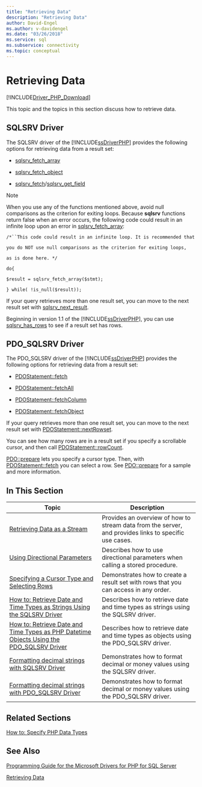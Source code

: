 ```yaml
---
title: "Retrieving Data"
description: "Retrieving Data"
author: David-Engel
ms.author: v-davidengel
ms.date: "03/26/2018"
ms.service: sql
ms.subservice: connectivity
ms.topic: conceptual
---
```

# Retrieving Data
[!INCLUDE[Driver_PHP_Download](../../includes/driver_php_download.md)]

This topic and the topics in this section discuss how to retrieve data.  
  
## SQLSRV Driver  
The SQLSRV driver of the [!INCLUDE[ssDriverPHP](../../includes/ssdriverphp_md.md)] provides the following options for retrieving data from a result set:  
  
-   [sqlsrv_fetch_array](../../connect/php/sqlsrv-fetch-array.md)  
  
-   [sqlsrv_fetch_object](../../connect/php/sqlsrv-fetch-object.md)  
  
-   [sqlsrv_fetch](../../connect/php/sqlsrv-fetch.md)/[sqlsrv_get_field](../../connect/php/sqlsrv-get-field.md)  
  
> [!NOTE]  
> When you use any of the functions mentioned above, avoid null comparisons as the criterion for exiting loops. Because **sqlsrv** functions return false when an error occurs, the following code could result in an infinite loop upon an error in [sqlsrv_fetch_array](../../connect/php/sqlsrv-fetch-array.md):  
>   
> `/*``This code could result in an infinite loop. It is recommended that`  
>   
> `you do NOT use null comparisons as the criterion for exiting loops,`  
>   
> `as is done here. */`  
>   
> `do{`  
>   
> `$result = sqlsrv_fetch_array($stmt);`  
>   
> `} while( !is_null($result));`  
  
If your query retrieves more than one result set, you can move to the next result set with [sqlsrv_next_result](../../connect/php/sqlsrv-next-result.md).  
  
Beginning in version 1.1 of the [!INCLUDE[ssDriverPHP](../../includes/ssdriverphp_md.md)], you can use [sqlsrv_has_rows](../../connect/php/sqlsrv-has-rows.md) to see if a result set has rows.  
  
## PDO_SQLSRV Driver  
The PDO_SQLSRV driver of the [!INCLUDE[ssDriverPHP](../../includes/ssdriverphp_md.md)] provides the following options for retrieving data from a result set:  
  
-   [PDOStatement::fetch](../../connect/php/pdostatement-fetch.md)  
  
-   [PDOStatement::fetchAll](../../connect/php/pdostatement-fetchall.md)  
  
-   [PDOStatement::fetchColumn](../../connect/php/pdostatement-fetchcolumn.md)  
  
-   [PDOStatement::fetchObject](../../connect/php/pdostatement-fetchobject.md)  
  
If your query retrieves more than one result set, you can move to the next result set with [PDOStatement::nextRowset](../../connect/php/pdostatement-nextrowset.md).  
  
You can see how many rows are in a result set if you specify a scrollable cursor, and then call [PDOStatement::rowCount](../../connect/php/pdostatement-rowcount.md).  
  
[PDO::prepare](../../connect/php/pdo-prepare.md) lets you specify a cursor type. Then, with [PDOStatement::fetch](../../connect/php/pdostatement-fetch.md) you can select a row. See [PDO::prepare](../../connect/php/pdo-prepare.md) for a sample and more information.  
  
## In This Section  
  
|Topic|Description|  
|---------|---------------|  
|[Retrieving Data as a Stream](../../connect/php/retrieving-data-as-a-stream-using-the-sqlsrv-driver.md)|Provides an overview of how to stream data from the server, and provides links to specific use cases.|  
|[Using Directional Parameters](../../connect/php/using-directional-parameters.md)|Describes how to use directional parameters when calling a stored procedure.|  
|[Specifying a Cursor Type and Selecting Rows](../../connect/php/specifying-a-cursor-type-and-selecting-rows.md)|Demonstrates how to create a result set with rows that you can access in any order.|  
|[How to: Retrieve Date and Time Types as Strings Using the SQLSRV Driver](../../connect/php/how-to-retrieve-date-and-time-type-as-strings-using-the-sqlsrv-driver.md)|Describes how to retrieve date and time types as strings using the SQLSRV driver.|  
|[How to: Retrieve Date and Time Types as PHP Datetime Objects Using the PDO_SQLSRV Driver](../../connect/php/how-to-retrieve-datetime-objects-using-pdo-sqlsrv-driver.md)|Describes how to retrieve date and time types as objects using the PDO_SQLSRV driver.|  
|[Formatting decimal strings with SQLSRV Driver](../../connect/php/formatting-decimals-sqlsrv-driver.md)|Demonstrates how to format decimal or money values using the SQLSRV driver.|  
|[Formatting decimal strings with PDO_SQLSRV Driver](../../connect/php/formatting-decimals-pdo-sqlsrv-driver.md)|Demonstrates how to format decimal or money values using the PDO_SQLSRV driver.|  
  
## Related Sections  
[How to: Specify PHP Data Types](../../connect/php/how-to-specify-php-data-types.md)  
  
## See Also  
[Programming Guide for the Microsoft Drivers for PHP for SQL Server](../../connect/php/programming-guide-for-php-sql-driver.md)

[Retrieving Data](../../connect/php/retrieving-data.md)  
  
